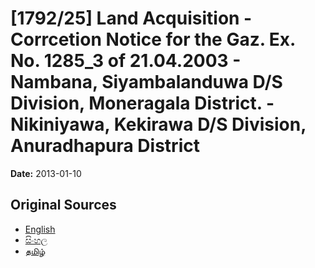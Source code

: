 # [1792/25] Land Acquisition - Corrcetion Notice for the Gaz. Ex. No. 1285_3 of 21.04.2003 - Nambana, Siyambalanduwa D/S Division, Moneragala District. - Nikiniyawa, Kekirawa D/S Division, Anuradhapura District

**Date:** 2013-01-10

## Original Sources

- [English](https://documents.gov.lk/view/extra-gazettes/2013/1/1792-25_E.pdf)
- [සිංහල](https://documents.gov.lk/view/extra-gazettes/2013/1/1792-25_S.pdf)
- [தமிழ்](https://documents.gov.lk/view/extra-gazettes/2013/1/1792-25_T.pdf)
